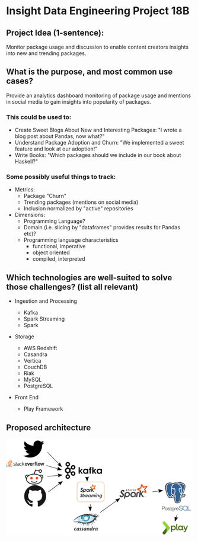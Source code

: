 # Insight Data Engineering Project 18B

## Project Idea (1-sentence):
Monitor package usage and discussion to enable content creators insights into new and trending packages.

## What is the purpose, and most common use cases?
Provide an analytics dashboard monitoring of package usage and mentions in social media to gain insights into popularity of packages.

### This could be used to:
* Create Sweet Blogs About New and Interesting Packages: "I wrote a blog post about Pandas, now what?"
* Understand Package Adoption and Churn: "We implemented a sweet feature and look at our adoption!"
* Write Books: "Which packages should we include in our book about Haskell?"

### Some possibly useful things to track:
* Metrics:
  * Package "Churn"
  * Trending packages (mentions on social media)
  * Inclusion normalized by "active" repositories
* Dimensions:
  * Programming Language?
  * Domain (i.e. slicing by "dataframes" provides results for Pandas etc)?
  * Programming language characteristics
     * functional, imperative
     * object oriented
     * compiled, interpreted

## Which technologies are well-suited to solve those challenges? (list all relevant)
* Ingestion and Processing
  * Kafka
  * Spark Streaming
  * Spark

* Storage
  * AWS Redshift
  * Casandra
  * Vertica
  * CouchDB
  * Riak
  * MySQL
  * PostgreSQL

* Front End
  * Play Framework

## Proposed architecture
![Data Engineering Stack](./de_stack.png)
